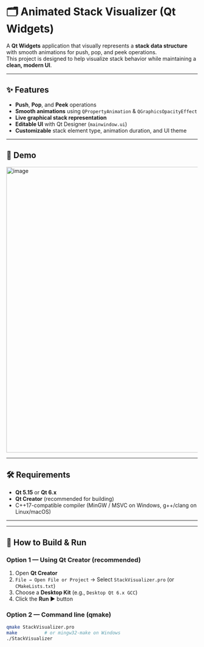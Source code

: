 # 🗂️ Animated Stack Visualizer (Qt Widgets)

A **Qt Widgets** application that visually represents a **stack data structure** with smooth animations for push, pop, and peek operations.  
This project is designed to help visualize stack behavior while maintaining a **clean, modern UI**.

---

## ✨ Features

- **Push**, **Pop**, and **Peek** operations  
- **Smooth animations** using `QPropertyAnimation` & `QGraphicsOpacityEffect`  
- **Live graphical stack representation**  
- **Editable UI** with Qt Designer (`mainwindow.ui`)  
- **Customizable** stack element type, animation duration, and UI theme

---

## 📸 Demo
<img width="1011" height="751" alt="image" src="https://github.com/user-attachments/assets/317efdb3-3c6b-4651-a793-c13a17687822" />

---

## 🛠️ Requirements

- **Qt 5.15** or **Qt 6.x**
- **Qt Creator** (recommended for building)
- C++17-compatible compiler (MinGW / MSVC on Windows, g++/clang on Linux/macOS)
---
---

## 🚀 How to Build & Run

### Option 1 — Using Qt Creator (recommended)
1. Open **Qt Creator**
2. `File → Open File or Project` → Select `StackVisualizer.pro` (or `CMakeLists.txt`)
3. Choose a **Desktop Kit** (e.g., `Desktop Qt 6.x GCC`)
4. Click the **Run ▶** button

### Option 2 — Command line (qmake)
```bash
qmake StackVisualizer.pro
make          # or mingw32-make on Windows
./StackVisualizer

